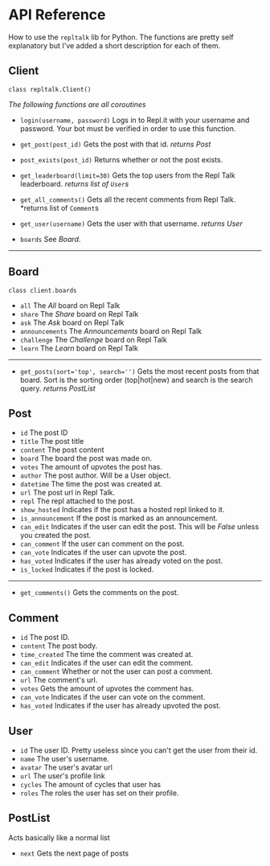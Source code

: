 # API Reference
How to use the `repltalk` lib for Python. The functions are pretty self explanatory but I've added a short description for each of them.
## Client
`class repltalk.Client()`

*The following functions are all coroutines*
+ `login(username, password)`
Logs in to Repl.it with your username and password. Your bot must be verified in order to use this function.
+ `get_post(post_id)`
Gets the post with that id. 
*returns Post*
+ `post_exists(post_id)`
Returns whether or not the post exists.
+ `get_leaderboard(limit=30)`
Gets the top users from the Repl Talk leaderboard. 
*returns list of `User`s*
+ `get_all_comments()`
Gets all the recent comments from Repl Talk. 
*returns list of `Comment`s
+ `get_user(username)`
Gets the user with that username. 
*returns User*

+ `boards`
See *Board*.
***
## Board
`class client.boards`

+ `all`
The *All* board on Repl Talk
+ `share`
The *Share* board on Repl Talk
+ `ask`
The *Ask* board on Repl Talk
+ `announcements`
The *Announcements* board on Repl Talk
+ `challenge`
The *Challenge* board on Repl Talk
+ `learn`
The *Learn* board on Repl Talk
***
+ `get_posts(sort='top', search='')`
Gets the most recent posts from that board.
Sort is the sorting order (top|hot|new) and search is the search query.
*returns PostList*

## Post
+ `id`
The post ID
+ `title`
The post title
+ `content`
The post content
+ `board`
The board the post was made on.
+ `votes`
The amount of upvotes the post has.
+ `author`
The post author. Will be a User object.
+ `datetime`
The time the post was created at.
+ `url`
The post url in Repl Talk.
+ `repl`
The repl attached to the post.
+ `show_hosted`
Indicates if the post has a hosted repl linked to it.
+ `is_announcement`
If the post is marked as an announcement.
+ `can_edit`
Indicates if the user can edit the post. This will be *False* unless you created the post.
+ `can_comment`
If the user can comment on the post.
+ `can_vote`
Indicates if the user can upvote the post.
+ `has_voted`
Indicates if the user has already voted on the post.
+ `is_locked`
Indicates if the post is locked.
***
+ `get_comments()`
Gets the comments on the post.

## Comment
+ `id`
The post ID.
+ `content`
The post body.
+ `time_created`
The time the comment was created at.
+ `can_edit`
Indicates if the user can edit the comment.
+ `can_comment`
Whether or not the user can post a comment.
+ `url`
The comment's url.
+ `votes`
Gets the amount of upvotes the comment has.
+ `can_vote`
Indicates if the user can vote on the comment.
+ `has_voted`
Indicates if the user has already upvoted the post.

## User
+ `id`
The user ID. Pretty useless since you can't get the user from their id.
+ `name`
The user's username.
+ `avatar`
The user's avatar url
+ `url`
The user's profile link
+ `cycles`
The amount of cycles that user has
+ `roles`
The roles the user has set on their profile.

## PostList
Acts basically like a normal list
+ `next`
Gets the next page of posts
